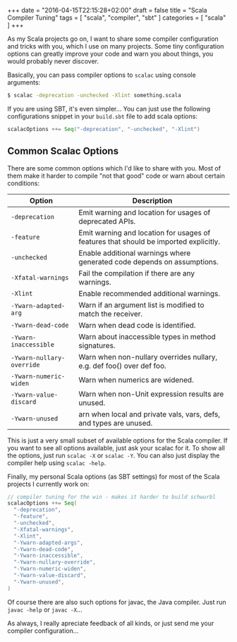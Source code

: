 +++
date = "2016-04-15T22:15:28+02:00"
draft = false
title = "Scala Compiler Tuning"
tags = [ "scala", "compiler", "sbt" ]
categories = [ "scala" ]
+++

As my Scala projects go on, I want to share some compiler configuration and tricks with you, which I use on many 
projects. Some tiny configuration options can greatly improve your code and warn you about things, you would probably 
never discover.

Basically, you can pass compiler options to `scalac` using console arguments:

```bash
$ scalac -deprecation -unchecked -Xlint something.scala
```

If you are using SBT, it's even simpler... You can just use the following configurations snippet in your `build.sbt` 
file to add scala options:

```scala
scalacOptions ++= Seq("-deprecation", "-unchecked", "-Xlint")
```

## Common Scalac Options

There are some common options which I'd like to share with you. Most of them make it harder to compile "not that good" 
code or warn about certain conditions:

| Option                    | Description                                                                               |
| ------------------------- | ----------------------------------------------------------------------------------------- |
| `-deprecation`            | Emit warning and location for usages of deprecated APIs.                                  |
| `-feature`                | Emit warning and location for usages of features that should be imported explicitly.      |
| `-unchecked`              | Enable additional warnings where generated code depends on assumptions.                   |
| `-Xfatal-warnings`        | Fail the compilation if there are any warnings.                                           |
| `-Xlint`                  | Enable recommended additional warnings.                                                   |
| `-Ywarn-adapted-arg`      | Warn if an argument list is modified to match the receiver.                               |
| `-Ywarn-dead-code`        | Warn when dead code is identified.                                                        |
| `-Ywarn-inaccessible`     | Warn about inaccessible types in method signatures.                                       |
| `-Ywarn-nullary-override` | Warn when non-nullary overrides nullary, e.g. def foo() over def foo.                     |
| `-Ywarn-numeric-widen`    | Warn when numerics are widened.                                                           |
| `-Ywarn-value-discard`    | Warn when non-Unit expression results are unused.                                         |
| `-Ywarn-unused`           | arn when local and private vals, vars, defs, and types are unused.                        |

This is just a very small subset of available options for the Scala compiler. If you want to see all options available, 
just ask your scalac for it. To show all the options, just run `scalac -X` or `scalac -Y`. You can also just display 
the compiler help using `scalac -help`.

Finally, my personal Scala options (as SBT settings) for most of the Scala projects I currently work on:

```scala
// compiler tuning for the win - makes it harder to build schwurbl
scalacOptions ++= Seq(
  "-deprecation",
  "-feature",
  "-unchecked",
  "-Xfatal-warnings",
  "-Xlint",
  "-Ywarn-adapted-args",
  "-Ywarn-dead-code",
  "-Ywarn-inaccessible",
  "-Ywarn-nullary-override",
  "-Ywarn-numeric-widen",
  "-Ywarn-value-discard",
  "-Ywarn-unused",
)
```

Of course there are also such options for javac, the Java compiler. Just run `javac -help` or `javac -X`...

As always, I really apreciate feedback of all kinds, or just send me your compiler configuration...
